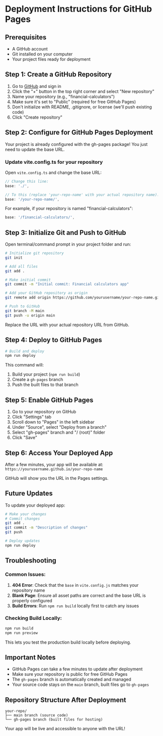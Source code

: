 # Deployment Instructions for GitHub Pages

## Prerequisites
- A GitHub account
- Git installed on your computer
- Your project files ready for deployment

## Step 1: Create a GitHub Repository

1. Go to [GitHub](https://github.com) and sign in
2. Click the "+" button in the top right corner and select "New repository"
3. Name your repository (e.g., "financial-calculators")
4. Make sure it's set to "Public" (required for free GitHub Pages)
5. Don't initialize with README, .gitignore, or license (we'll push existing code)
6. Click "Create repository"

## Step 2: Configure for GitHub Pages Deployment

Your project is already configured with the gh-pages package! You just need to update the base URL.

### Update vite.config.ts for your repository

Open `vite.config.ts` and change the base URL:

```typescript
// Change this line:
base: './',

// To this (replace 'your-repo-name' with your actual repository name):
base: '/your-repo-name/',
```

For example, if your repository is named "financial-calculators":
```typescript
base: '/financial-calculators/',
```

## Step 3: Initialize Git and Push to GitHub

Open terminal/command prompt in your project folder and run:

```bash
# Initialize git repository
git init

# Add all files
git add .

# Make initial commit
git commit -m "Initial commit: Financial calculators app"

# Add your GitHub repository as origin
git remote add origin https://github.com/yourusername/your-repo-name.git

# Push to GitHub
git branch -M main
git push -u origin main
```

Replace the URL with your actual repository URL from GitHub.

## Step 4: Deploy to GitHub Pages

```bash
# Build and deploy
npm run deploy
```

This command will:
1. Build your project (`npm run build`)
2. Create a `gh-pages` branch
3. Push the built files to that branch

## Step 5: Enable GitHub Pages

1. Go to your repository on GitHub
2. Click "Settings" tab
3. Scroll down to "Pages" in the left sidebar
4. Under "Source", select "Deploy from a branch"
5. Select "gh-pages" branch and "/ (root)" folder
6. Click "Save"

## Step 6: Access Your Deployed App

After a few minutes, your app will be available at:
`https://yourusername.github.io/your-repo-name`

GitHub will show you the URL in the Pages settings.

## Future Updates

To update your deployed app:

```bash
# Make your changes
# Commit changes
git add .
git commit -m "Description of changes"
git push

# Deploy updates
npm run deploy
```

## Troubleshooting

### Common Issues:

1. **404 Error**: Check that the `base` in `vite.config.js` matches your repository name
2. **Blank Page**: Ensure all asset paths are correct and the base URL is properly configured
3. **Build Errors**: Run `npm run build` locally first to catch any issues

### Checking Build Locally:
```bash
npm run build
npm run preview
```

This lets you test the production build locally before deploying.

## Important Notes

- GitHub Pages can take a few minutes to update after deployment
- Make sure your repository is public for free GitHub Pages
- The `gh-pages` branch is automatically created and managed
- Your source code stays on the `main` branch, built files go to `gh-pages`

## Repository Structure After Deployment

```
your-repo/
├── main branch (source code)
└── gh-pages branch (built files for hosting)
```

Your app will be live and accessible to anyone with the URL!